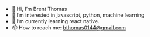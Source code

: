 - 👋 Hi, I’m Brent Thomas
- 👀 I’m interested in javascript, python, machine learning
- 🌱 I’m currently learning react native.
- 📫 How to reach me: bthomas0144@gmail.com

<!---
kennethbrent/kennethbrent is a ✨ special ✨ repository because its `README.md` (this file) appears on your GitHub profile.
You can click the Preview link to take a look at your changes.
--->
